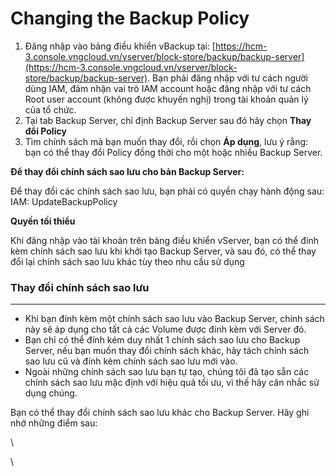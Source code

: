 # Changing the Backup Policy

1. Đăng nhập vào bảng điều khiển vBackup tại: [https://hcm-3.console.vngcloud.vn/vserver/block-store/backup/backup-server](https://hcm-3.console.vngcloud.vn/vserver/block-store/backup/backup-server). Bạn phải đăng nhập với tư cách người dùng IAM, đảm nhận vai trò IAM account hoặc đăng nhập với tư cách Root user account (không được khuyến nghị) trong tài khoản quản lý của tổ chức.
2. Tại tab Backup Server, chỉ định Backup Server sau đó hãy chọn **Thay đổi Policy**
3. Tìm chính sách mà bạn muốn thay đổi, rồi chọn **Áp dụng**, lưu ý rằng: bạn có thể thay đổi Policy đồng thời cho một hoặc nhiều Backup Server.

**Để thay đổi chính sách sao lưu cho bản Backup Server:**

Để thay đổi các chính sách sao lưu, bạn phải có quyền chạy hành động sau:\
IAM: UpdateBackupPolicy

**Quyền tối thiểu**

Khi đăng nhập vào tài khoản trên bảng điều khiển vServer, bạn có thể đính kèm chính sách sao lưu khi khởi tạo Backup Server, và sau đó, có thể thay đổi lại chính sách sao lưu khác tùy theo nhu cầu sử dụng

### **Thay đổi chính sách sao lưu** 

***

* Khi bạn đính kèm một chính sách sao lưu vào Backup Server, chính sách này sẽ áp dụng cho tất cả các Volume được đính kèm với Server đó.
* Bạn chỉ có thể đính kém duy nhất 1 chính sách sao lưu cho Backup Server, nếu bạn muốn thay đổi chính sách khác, hãy tách chính sách sao lưu cũ và đính kèm chính sách sao lưu mới vào.
* Ngoài những chính sách sao lưu bạn tự tạo, chúng tôi đã tạo sẵn các chính sách sao lưu mặc định với hiệu quả tối ưu, vì thế hãy cân nhắc sử dụng chúng.

Bạn có thể thay đổi chính sách sao lưu khác cho Backup Server. Hãy ghi nhớ những điểm sau:

\


\

